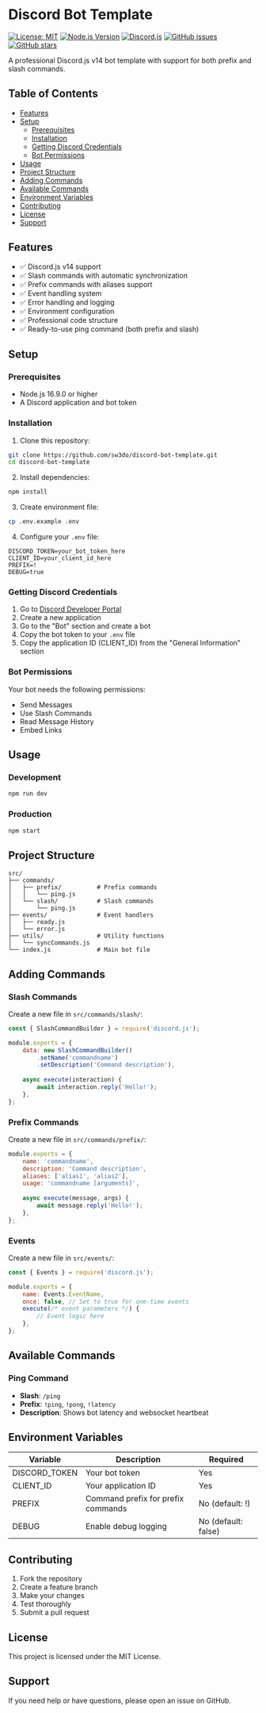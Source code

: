 # Discord Bot Template

[![License: MIT](https://img.shields.io/badge/License-MIT-yellow.svg)](https://opensource.org/licenses/MIT)
[![Node.js Version](https://img.shields.io/badge/node-%3E%3D16.9.0-brightgreen)](https://nodejs.org/)
[![Discord.js](https://img.shields.io/badge/discord.js-v14-blue)](https://discord.js.org/)
[![GitHub issues](https://img.shields.io/github/issues/sw3do/discord-bot-template)](https://github.com/sw3do/discord-bot-template/issues)
[![GitHub stars](https://img.shields.io/github/stars/sw3do/discord-bot-template)](https://github.com/sw3do/discord-bot-template/stargazers)

A professional Discord.js v14 bot template with support for both prefix and slash commands.

## Table of Contents

- [Features](#features)
- [Setup](#setup)
  - [Prerequisites](#prerequisites)
  - [Installation](#installation)
  - [Getting Discord Credentials](#getting-discord-credentials)
  - [Bot Permissions](#bot-permissions)
- [Usage](#usage)
- [Project Structure](#project-structure)
- [Adding Commands](#adding-commands)
- [Available Commands](#available-commands)
- [Environment Variables](#environment-variables)
- [Contributing](#contributing)
- [License](#license)
- [Support](#support)

## Features

- ✅ Discord.js v14 support
- ✅ Slash commands with automatic synchronization
- ✅ Prefix commands with aliases support
- ✅ Event handling system
- ✅ Error handling and logging
- ✅ Environment configuration
- ✅ Professional code structure
- ✅ Ready-to-use ping command (both prefix and slash)

## Setup

### Prerequisites

- Node.js 16.9.0 or higher
- A Discord application and bot token

### Installation

1. Clone this repository:
```bash
git clone https://github.com/sw3do/discord-bot-template.git
cd discord-bot-template
```

2. Install dependencies:
```bash
npm install
```

3. Create environment file:
```bash
cp .env.example .env
```

4. Configure your `.env` file:
```env
DISCORD_TOKEN=your_bot_token_here
CLIENT_ID=your_client_id_here
PREFIX=!
DEBUG=true
```

### Getting Discord Credentials

1. Go to [Discord Developer Portal](https://discord.com/developers/applications)
2. Create a new application
3. Go to the "Bot" section and create a bot
4. Copy the bot token to your `.env` file
5. Copy the application ID (CLIENT_ID) from the "General Information" section

### Bot Permissions

Your bot needs the following permissions:
- Send Messages
- Use Slash Commands
- Read Message History
- Embed Links

## Usage

### Development
```bash
npm run dev
```

### Production
```bash
npm start
```

## Project Structure

```
src/
├── commands/
│   ├── prefix/          # Prefix commands
│   │   └── ping.js
│   └── slash/           # Slash commands
│       └── ping.js
├── events/              # Event handlers
│   ├── ready.js
│   └── error.js
├── utils/               # Utility functions
│   └── syncCommands.js
└── index.js             # Main bot file
```

## Adding Commands

### Slash Commands

Create a new file in `src/commands/slash/`:

```javascript
const { SlashCommandBuilder } = require('discord.js');

module.exports = {
    data: new SlashCommandBuilder()
        .setName('commandname')
        .setDescription('Command description'),
    
    async execute(interaction) {
        await interaction.reply('Hello!');
    },
};
```

### Prefix Commands

Create a new file in `src/commands/prefix/`:

```javascript
module.exports = {
    name: 'commandname',
    description: 'Command description',
    aliases: ['alias1', 'alias2'],
    usage: 'commandname [arguments]',
    
    async execute(message, args) {
        await message.reply('Hello!');
    },
};
```

### Events

Create a new file in `src/events/`:

```javascript
const { Events } = require('discord.js');

module.exports = {
    name: Events.EventName,
    once: false, // Set to true for one-time events
    execute(/* event parameters */) {
        // Event logic here
    },
};
```

## Available Commands

### Ping Command
- **Slash**: `/ping`
- **Prefix**: `!ping`, `!pong`, `!latency`
- **Description**: Shows bot latency and websocket heartbeat

## Environment Variables

| Variable | Description | Required |
|----------|-------------|----------|
| DISCORD_TOKEN | Your bot token | Yes |
| CLIENT_ID | Your application ID | Yes |
| PREFIX | Command prefix for prefix commands | No (default: !) |
| DEBUG | Enable debug logging | No (default: false) |

## Contributing

1. Fork the repository
2. Create a feature branch
3. Make your changes
4. Test thoroughly
5. Submit a pull request

## License

This project is licensed under the MIT License.

## Support

If you need help or have questions, please open an issue on GitHub.